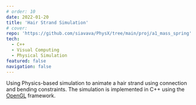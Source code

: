 ```yaml
---
# order: 10
date: 2022-01-20
title: 'Hair Strand Simulation'
# cover: 
repo: 'https://github.com/siavava/PhysX/tree/main/proj/a1_mass_spring'
tech:
  - C++
  - Visual Computing
  - Physical Simulation
featured: false
navigation: false
---
```


Using Physics-based simulation to animate a hair strand using connection
and bending constraints. The simulation is implemented in C++ using the
[OpenGL](https://www.opengl.org/) framework.
